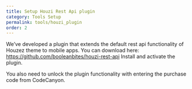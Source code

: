 ```yaml
---
title: Setup Houzi Rest Api plugin
category: Tools Setup
permalink: tools/houzi_plugin
order: 2
---
```


We’ve developed a plugin that extends the default rest api functionality of Houzez theme to mobile apps.
You can download here: https://github.com/booleanbites/houzi-rest-api
Install and activate the plugin.

You also need to unlock the plugin functionality with entering the purchase code from CodeCanyon.
